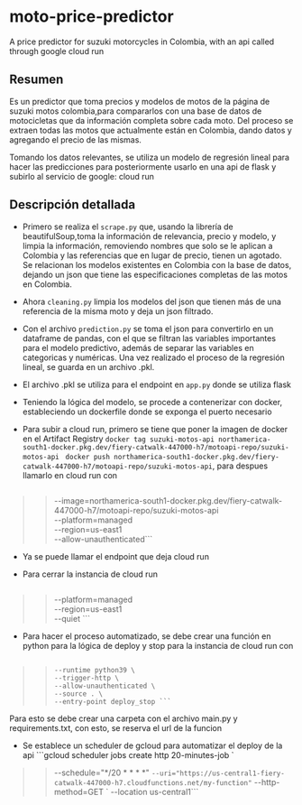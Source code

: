 # moto-price-predictor
A price predictor for suzuki motorcycles in Colombia, with an api called through google cloud run

## Resumen
Es un predictor que toma precios y modelos de motos de la página de suzuki motos colombia,para compararlos con una base de datos de motocicletas  que da información completa sobre cada moto. Del proceso se extraen todas las motos que actualmente están en Colombia, dando datos y agregando el precio de las mismas.

Tomando los datos relevantes, se utiliza un modelo de regresión lineal para hacer las predicciones para posteriormente usarlo en una api de flask y subirlo al servicio de google: cloud run

## Descripción detallada
- Primero se realiza el ```scrape.py``` que, usando la librería de beautifulSoup,toma la información de relevancia, precio y modelo, y limpia la información, removiendo nombres que solo se le aplican a Colombia y las referencias que en lugar de precio, tienen un agotado. Se relacionan los modelos existentes en Colombia con la base de datos, dejando un json que tiene las especificaciones completas de las motos en Colombia.

- Ahora ```cleaning.py``` limpia los modelos del json que tienen más de una referencia de la misma moto y deja un json filtrado.

- Con el archivo ```prediction.py``` se toma el json para convertirlo en un dataframe de pandas, con el que se filtran las variables importantes para el modelo predictivo, además de separar las variables en categoricas y numéricas. Una vez realizado el proceso de la regresión lineal, se guarda en un archivo .pkl.

- El archivo .pkl se utiliza para el endpoint en ```app.py``` donde se utiliza flask

- Teniendo la lógica del modelo, se procede a contenerizar con docker, estableciendo un dockerfile donde se exponga el puerto necesario

- Para subir a cloud run, primero se tiene que poner la imagen de docker en el Artifact Registry ```docker tag suzuki-motos-api northamerica-south1-docker.pkg.dev/fiery-catwalk-447000-h7/motoapi-repo/suzuki-motos-api ```
  ```docker push northamerica-south1-docker.pkg.dev/fiery-catwalk-447000-h7/motoapi-repo/suzuki-motos-api```, para despues llamarlo en cloud run con
  ```gcloud run deploy suzuki-motos-api 
>> --image=northamerica-south1-docker.pkg.dev/fiery-catwalk-447000-h7/motoapi-repo/suzuki-motos-api \
>> --platform=managed \
>> --region=us-east1 \
>> --allow-unauthenticated```
- Ya se puede llamar el endpoint que deja cloud run

- Para cerrar la instancia de cloud run
  ``` gcloud run services delete suzuki-motos-api \
>> --platform=managed \
>> --region=us-east1 \
>> --quiet ```

- Para hacer el proceso automatizado, se debe crear una función en python para la lógica de deploy y stop para la instancia de cloud run con
  ```gcloud functions deploy my-function \
>>     --runtime python39 \
>>     --trigger-http \
>>     --allow-unauthenticated \
>>     --source . \
>>     --entry-point deploy_stop ```
Para esto se debe crear una carpeta con el archivo main.py y requirements.txt, con esto, se reserva el url de la funcion
- Se establece un scheduler de gcloud para automatizar el deploy de la api
  ```gcloud scheduler jobs create http 20-minutes-job `
>> --schedule="*/20 * * * *" `
>> --uri="https://us-central1-fiery-catwalk-447000-h7.cloudfunctions.net/my-function" `
>> --http-method=GET `
>> --location us-central1```
